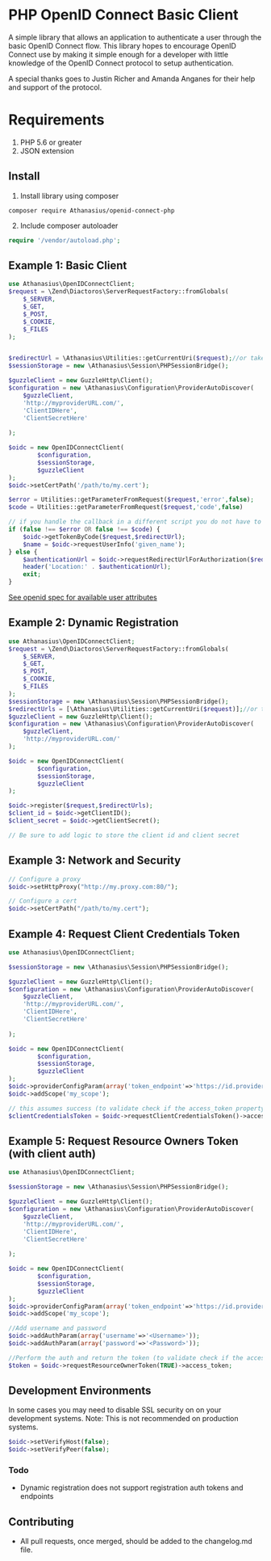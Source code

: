 PHP OpenID Connect Basic Client
========================
A simple library that allows an application to authenticate a user through the basic OpenID Connect flow.
This library hopes to encourage OpenID Connect use by making it simple enough for a developer with little knowledge of
the OpenID Connect protocol to setup authentication.

A special thanks goes to Justin Richer and Amanda Anganes for their help and support of the protocol.

# Requirements #
 1. PHP 5.6 or greater
 2. JSON extension

## Install ##
 1. Install library using composer
```
composer require Athanasius/openid-connect-php
```
 2. Include composer autoloader
```php
require '/vendor/autoload.php';
```

## Example 1: Basic Client ##

```php
use Athanasius\OpenIDConnectClient;
$request = \Zend\Diactoros\ServerRequestFactory::fromGlobals(
    $_SERVER,
    $_GET,
    $_POST,
    $_COOKIE,
    $_FILES
);


$redirectUrl = \Athanasius\Utilities::getCurrentUri($request);//or take your own uri
$sessionStorage = new \Athanasius\Session\PHPSessionBridge();

$guzzleClient = new GuzzleHttp\Client();
$configuration = new \Athanasius\Configuration\ProviderAutoDiscover(
    $guzzleClient,
    'http://myproviderURL.com/',
    'ClientIDHere',
    'ClientSecretHere'
    
);

$oidc = new OpenIDConnectClient(
        $configuration,
        $sessionStorage,
        $guzzleClient
);
$oidc->setCertPath('/path/to/my.cert');

$error = Utilities::getParameterFromRequest($request,'error',false);
$code = Utilities::getParameterFromRequest($request,'code',false)

// if you handle the callback in a different script you do not have to case here
if (false !== $error OR false !== $code) {
    $oidc->getTokenByCode($request,$redirectUrl);
    $name = $oidc->requestUserInfo('given_name');
} else {
    $authenticationUrl = $oidc->requestRedirectUrlForAuthorization($redirectUrl);
    header('Location:' . $authenticationUrl);
    exit;
}


```

[See openid spec for available user attributes][1]

## Example 2: Dynamic Registration ##

```php
use Athanasius\OpenIDConnectClient;
$request = \Zend\Diactoros\ServerRequestFactory::fromGlobals(
    $_SERVER,
    $_GET,
    $_POST,
    $_COOKIE,
    $_FILES
);
$sessionStorage = new \Athanasius\Session\PHPSessionBridge();
$redirectUrls = [\Athanasius\Utilities::getCurrentUri($request)];//or take your own uri
$guzzleClient = new GuzzleHttp\Client();
$configuration = new \Athanasius\Configuration\ProviderAutoDiscover(
    $guzzleClient,
    'http://myproviderURL.com/'
);

$oidc = new OpenIDConnectClient(
        $configuration,
        $sessionStorage,
        $guzzleClient
);

$oidc->register($request,$redirectUrls);
$client_id = $oidc->getClientID();
$client_secret = $oidc->getClientSecret();

// Be sure to add logic to store the client id and client secret
```

## Example 3: Network and Security ##
```php
// Configure a proxy
$oidc->setHttpProxy("http://my.proxy.com:80/");

// Configure a cert
$oidc->setCertPath("/path/to/my.cert");
```

## Example 4: Request Client Credentials Token ##

```php
use Athanasius\OpenIDConnectClient;

$sessionStorage = new \Athanasius\Session\PHPSessionBridge();

$guzzleClient = new GuzzleHttp\Client();
$configuration = new \Athanasius\Configuration\ProviderAutoDiscover(
    $guzzleClient,
    'http://myproviderURL.com/',
    'ClientIDHere',
    'ClientSecretHere'
    
);

$oidc = new OpenIDConnectClient(
        $configuration,
        $sessionStorage,
        $guzzleClient
);
$oidc->providerConfigParam(array('token_endpoint'=>'https://id.provider.com/connect/token'));
$oidc->addScope('my_scope');

// this assumes success (to validate check if the access_token property is there and a valid JWT) :
$clientCredentialsToken = $oidc->requestClientCredentialsToken()->access_token;

```

## Example 5: Request Resource Owners Token (with client auth) ##

```php
use Athanasius\OpenIDConnectClient;

$sessionStorage = new \Athanasius\Session\PHPSessionBridge();

$guzzleClient = new GuzzleHttp\Client();
$configuration = new \Athanasius\Configuration\ProviderAutoDiscover(
    $guzzleClient,
    'http://myproviderURL.com/',
    'ClientIDHere',
    'ClientSecretHere'
    
);

$oidc = new OpenIDConnectClient(
        $configuration,
        $sessionStorage,
        $guzzleClient
);
$oidc->providerConfigParam(array('token_endpoint'=>'https://id.provider.com/connect/token'));
$oidc->addScope('my_scope');

//Add username and password
$oidc->addAuthParam(array('username'=>'<Username>'));
$oidc->addAuthParam(array('password'=>'<Password>'));

//Perform the auth and return the token (to validate check if the access_token property is there and a valid JWT) :
$token = $oidc->requestResourceOwnerToken(TRUE)->access_token;

```


## Development Environments ##
In some cases you may need to disable SSL security on on your development systems.
Note: This is not recommended on production systems.

```php
$oidc->setVerifyHost(false);
$oidc->setVerifyPeer(false);
```

### Todo ###
- Dynamic registration does not support registration auth tokens and endpoints

  [1]: http://openid.net/specs/openid-connect-basic-1_0-15.html#id_res
  
## Contributing ###
 - All pull requests, once merged, should be added to the changelog.md file.
